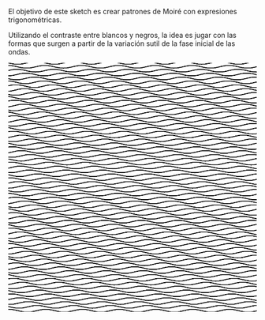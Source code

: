 El objetivo de este sketch es crear patrones de Moiré con expresiones trigonométricas. 

Utilizando el contraste entre blancos y negros, la idea es jugar con las formas que surgen a partir de la variación sutil de la fase inicial de las ondas. 

![waves](./waves_and_moire.png)
